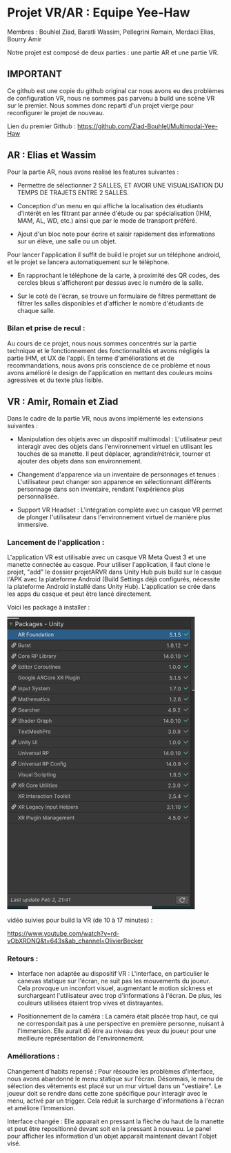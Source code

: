 
# Projet VR/AR : Equipe Yee-Haw

Membres : Bouhlel Ziad, Baratli Wassim, Pellegrini Romain, Merdaci Elias, Bourry Amir

  

Notre projet est composé de deux parties : une partie AR et une partie VR.

  

## IMPORTANT

Ce github est une copie du github original car nous avons eu des problèmes de configuration VR, nous ne sommes pas parvenu à build une scène VR sur le premier. Nous sommes donc reparti d'un projet vierge pour reconfigurer le projet de nouveau.

Lien du premier Github : https://github.com/Ziad-Bouhlel/Multimodal-Yee-Haw

  

## AR : Elias et Wassim

Pour la partie AR, nous avons réalisé les features suivantes :

- Permettre de sélectionner 2 SALLES, ET AVOIR UNE VISUALISATION DU TEMPS DE TRAJETS ENTRE 2 SALLES.

- Conception d'un menu en qui affiche la localisation des étudiants d'intérêt en les filtrant par année d'étude ou par spécialisation (IHM, MAM, AL, WD, etc.) ainsi que par le mode de transport préféré.

 - Ajout d'un bloc note pour écrire et saisir rapidement des informations sur un élève, une salle ou un objet.

Pour lancer l'application il suffit de build le projet sur un téléphone android, et le projet se lancera automatiquement sur le téléphone.

- En rapprochant le téléphone de la carte, à proximité des QR codes, des cercles bleus s'afficheront par dessus avec le numéro de la salle.

- Sur le coté de l'écran, se trouve un formulaire de filtres permettant de filtrer les salles disponibles et d'afficher le nombre d'étudiants de chaque salle.

  

### Bilan et prise de recul :

Au cours de ce projet, nous nous sommes concentrés sur la partie technique et le fonctionnement des fonctionnalités et avons négligés la partie IHM, et UX de l'appli. En terme d'améliorations et de recommandations, nous avons pris conscience de ce problème et nous avons amélioré le design de l'application en mettant des couleurs moins agressives et du texte plus lisible.

  
  

## VR : Amir, Romain et Ziad

  

Dans le cadre de la partie VR, nous avons implémenté les extensions suivantes :

  

- Manipulation des objets avec un dispositif multimodal : L'utilisateur peut interagir avec des objets dans l'environnement virtuel en utilisant les touches de sa manette. Il peut déplacer, agrandir/rétrécir, tourner et ajouter des objets dans son environnement.

- Changement d'apparence via un inventaire de personnages et tenues : L'utilisateur peut changer son apparence en sélectionnant différents personnage dans son inventaire, rendant l'expérience plus personnalisée.

- Support VR Headset : L'intégration complète avec un casque VR permet de plonger l'utilisateur dans l'environnement virtuel de manière plus immersive.
 
  

### Lancement de l'application :

L'application VR est utilisable avec un casque VR Meta Quest 3 et une manette connectée au casque. Pour utiliser l'application, il faut clone le projet, "add" le dossier projetARVR dans Unity Hub puis build sur le casque l'APK avec la plateforme Android (Build Settings déjà configurés, nécessite la plateforme Android installé dans Unity Hub). L'application se crée dans les apps du casque et peut être lancé directement.

Voici les package à installer : 

![packages](./imagePackages.png)

vidéo suivies pour build la VR (de 10 à 17 minutes) : 

  https://www.youtube.com/watch?v=rd-vObXRDNQ&t=643s&ab_channel=OlivierBecker


### Retours :

- Interface non adaptée au dispositif VR : L'interface, en particulier le canevas statique sur l'écran, ne suit pas les mouvements du joueur. Cela provoque un inconfort visuel, augmentant le motion sickness et surchargeant l'utilisateur avec trop d'informations à l'écran. De plus, les couleurs utilisées étaient trop vives et distrayantes.

- Positionnement de la caméra : La caméra était placée trop haut, ce qui ne correspondait pas à une perspective en première personne, nuisant à l'immersion. Elle aurait dû être au niveau des yeux du joueur pour une meilleure représentation de l'environnement.

  

### Améliorations :

Changement d'habits repensé : Pour résoudre les problèmes d'interface, nous avons abandonné le menu statique sur l'écran. Désormais, le menu de sélection des vêtements est placé sur un mur virtuel dans un "vestiaire". Le joueur doit se rendre dans cette zone spécifique pour interagir avec le menu, activé par un trigger. Cela réduit la surcharge d'informations à l'écran et améliore l'immersion.

  

Interface changée : Elle apparait en pressant la flèche du haut de la manette et peut être repositionné devant soit en la pressant à nouveau. Le panel pour afficher les information d'un objet apparait maintenant devant l'objet visé.